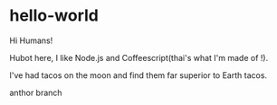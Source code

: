 # hello-world
Hi Humans!

Hubot here, I like Node.js and Coffeescript(thai's what I'm made of !).

I've had tacos on the moon and find them far superior to Earth tacos.

anthor branch
